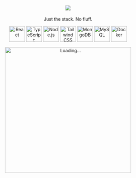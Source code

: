 <h1 align="center">
  <img src="https://readme-typing-svg.demolab.com?font=Fira+Code&size=34&duration=3000&pause=1000&color=00F7FF&center=true&vCenter=true&width=400&lines=Yanistone" />
</h1>

<p align="center">Just the stack. No fluff.</p>

<p align="center">
  <img src="https://cdn.jsdelivr.net/gh/devicons/devicon/icons/react/react-original.svg" alt="React" width="50" height="50"/>
  <img src="https://cdn.jsdelivr.net/gh/devicons/devicon/icons/typescript/typescript-original.svg" alt="TypeScript" width="50" height="50"/>
  <img src="https://cdn.jsdelivr.net/gh/devicons/devicon/icons/nodejs/nodejs-original.svg" alt="Node.js" width="50" height="50"/>
  <img src="https://cdn.jsdelivr.net/gh/devicons/devicon/icons/tailwindcss/tailwindcss-original.svg" alt="Tailwind CSS" width="50" height="50"/>
  <img src="https://cdn.jsdelivr.net/gh/devicons/devicon/icons/mongodb/mongodb-original.svg" alt="MongoDB" width="50" height="50"/>
  <img src="https://cdn.jsdelivr.net/gh/devicons/devicon/icons/mysql/mysql-original.svg" alt="MySQL" width="50" height="50"/>
  <img src="https://cdn.jsdelivr.net/gh/devicons/devicon/icons/docker/docker-original.svg" alt="Docker" width="50" height="50"/>
</p>

<p align="center">
  <img src="https://media1.giphy.com/media/v1.Y2lkPTc5MGI3NjExc3J4aDVoN2E4dDNrbHo5MTNjYzB3OWE5emdzaDI4N3gwempwOG1uMiZlcD12MV9pbnRlcm5hbF9naWZfYnlfaWQmY3Q9Zw/zOvBKUUEERdNm/giphy.gif" width="400" alt="Loading...">
</p>
